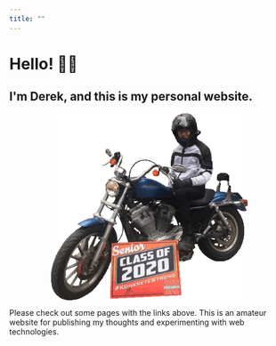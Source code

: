 ```yaml
---
title: ""
---
```



# Hello! 👋🏻

## I'm Derek, and this is my personal website.

<img style="max-width:40ch; display: block; margin: auto;" src="/images/sporty-transparent.png">

Please check out some pages with the links above. This is an amateur website for publishing my thoughts and experimenting with web technologies.